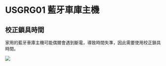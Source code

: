 # USGRG01 藍牙車庫主機

## 校正鎖具時間

家用的藍牙車庫主機可能偶爾會遇到斷電，導致時間失準，因此需要使用校正鎖具時間。

![](https://userstartw.files.wordpress.com/2016/10/2016_10_07_09_06_17-mp4-still013.jpg)

